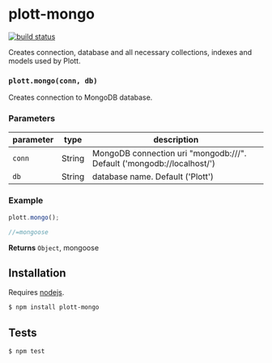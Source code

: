 # plott-mongo

[![build status](https://secure.travis-ci.org/Plott/plott-mongo.png)](http://travis-ci.org/Plott/plott-mongo)

Creates connection, database and all necessary collections, indexes and models used by Plott.


### `plott.mongo(conn, db)`

Creates connection to MongoDB database.


### Parameters

| parameter | type   | description                                                            |
| --------- | ------ | ---------------------------------------------------------------------- |
| `conn`    | String | MongoDB connection uri "mongodb:///". Default ('mongodb://localhost/') |
| `db`      | String | database name. Default ('Plott')                                       |


### Example

```js
plott.mongo();

//=mongoose
```


**Returns** `Object`, mongoose

## Installation

Requires [nodejs](http://nodejs.org/).

```sh
$ npm install plott-mongo
```

## Tests

```sh
$ npm test
```


